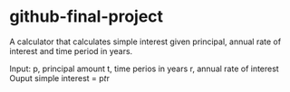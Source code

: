 # github-final-project
A calculator that calculates simple interest given principal, annual rate of interest and time period in years.

Input:
  p, principal amount
  t, time perios in years
  r, annual rate of interest
Ouput
  simple interest = p*t*r
